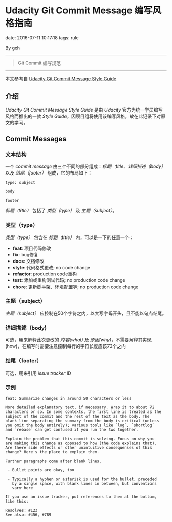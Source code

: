 # Udacity Git Commit Message 编写风格指南
date: 2016-07-11 10:17:18
tags: rule

By gxh

---------

> Git Commit 编写规范

--------

本文参考自 [Udacity Git Commit Message Style Guide](https://udacity.github.io/git-styleguide/)

## 介绍
*Udacity Git Commit Message Style Guide* 是由 *Udacity* 官方为统一学员编写风格而推出的一款 *Style Guide*，因项目组将使用该编写风格，故在此记录下对原文的学习。

## Commit Messages
### 文本结构
一个 *commit message* 由三个不同的部分组成：*标题（title*、*详细描述（body）* 以及 *结尾（footer）* 组成，它的布局如下：

```
type: subject

body

footer
```

*标题（title）* 包括了 *类型（type）* 及 *主题（subject）*。

### 类型（type）
*类型（type）* 包含在 *标题（title）* 内，可以是一下的任意一个：
* **feat**: 项目代码修改
* **fix**: bug修复
* **docs**: 文档修改
* **style**: 代码格式更改; no code change
* **refactor**: production code重构
* **test**: 添加或重构测试代码; no production code change
* **chore**: 更新脚手架、环境配置等; no production code change

### 主题（subject）
*主题（subject）* 应控制在50个字符之内，以大写字母开头，且不能以句点结尾。

### 详细描述（body)
可选，用来解释此次更改的 *内容(what)* 及 *原因(why)*，不需要解释其实现(how)，在编写时需要注意控制每行的字符长度应该72个之内

### 结尾（footer）
可选，用来引用 *issue tracker* ID

### 示例
```
feat: Summarize changes in around 50 characters or less

More detailed explanatory text, if necessary. Wrap it to about 72
characters or so. In some contexts, the first line is treated as the
subject of the commit and the rest of the text as the body. The
blank line separating the summary from the body is critical (unless
you omit the body entirely); various tools like `log`, `shortlog`
and `rebase` can get confused if you run the two together.

Explain the problem that this commit is solving. Focus on why you
are making this change as opposed to how (the code explains that).
Are there side effects or other unintuitive consequenses of this
change? Here's the place to explain them.

Further paragraphs come after blank lines.

 - Bullet points are okay, too

 - Typically a hyphen or asterisk is used for the bullet, preceded
   by a single space, with blank lines in between, but conventions
   vary here

If you use an issue tracker, put references to them at the bottom,
like this:

Resolves: #123
See also: #456, #789
```
